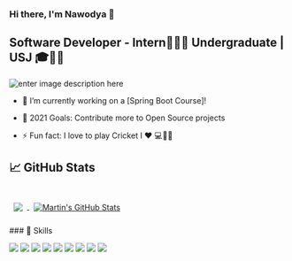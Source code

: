 ### Hi there, I'm Nawodya  👋

## Software Developer - Intern👨🏿‍💻 Undergraduate | USJ 🎓💆🏾


![enter image description here](https://media.giphy.com/media/ZVik7pBtu9dNS/giphy.gif)

- 🔭 I’m currently working on a [Spring Boot Course]!

- 🥅 2021 Goals: Contribute more to Open Source projects

- ⚡ Fun fact: I love to play Cricket  I ❤️ 💻👨‍🎓

## &#x1f4c8; GitHub Stats

<br>

<a href="https://github.com/nawodyaonline">
  <img align="center" style="margin:0.5rem" src="https://github-readme-stats.vercel.app/api/top-langs/?username=nawodyaonline&hide=html,css&title_color=ffffff&text_color=c9cacc&icon_color=4AB197&bg_color=1A2B34" />
</a>

<a href="https://github.com/nawodyaonline">
  <img align="center" style="margin:0.5rem" src="https://github-readme-stats.vercel.app/api?username=nawodyaonline&show_icons=true&line_height=27&count_private=true&title_color=ffffff&text_color=c9cacc&icon_color=4AB097&bg_color=1A2B34" alt="Martin's GitHub Stats" />
</a>

<br>
<br>
### 💼 Skills

![](https://img.shields.io/badge/Code-Angular-informational?style=flat&logo=angular&logoColor=white&color=4AB197)
![](https://img.shields.io/badge/Code-React-informational?style=flat&logo=react&logoColor=white&color=4AB197)
![](https://img.shields.io/badge/Code-Redux-informational?style=flat&logo=Redux&logoColor=white&color=4AB197)
![](https://img.shields.io/badge/Code-JavaScript-informational?style=flat&logo=JavaScript&logoColor=white&color=4AB197)
![](https://img.shields.io/badge/Code-TypeScript-informational?style=flat&logo=TypeScript&logoColor=white&color=4AB197)
![](https://img.shields.io/badge/Code-Java-informational?style=flat&logo=Java&logoColor=white&color=4AB197)
![](https://img.shields.io/badge/Code-SpringBoot-informational?style=flat&logo=Spring&logoColor=white&color=4AB197)
![](https://img.shields.io/badge/Code-MongoDB-informational?style=flat&logo=MongoDB&logoColor=white&color=4AB197)
![](https://img.shields.io/badge/Code-MySQL-informational?style=flat&logo=MySQL&logoColor=white&color=4AB197)
